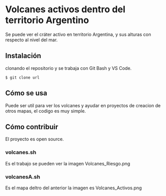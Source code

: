 # Volcanes activos dentro del territorio Argentino

Se puede ver el cráter activo en territorio Argentina, y sus alturas con respecto al nivel del mar.

## Instalación

clonando el repositorio y se trabaja con Git Bash y VS Code.

`$ git clone url`

## Cómo se usa

Puede ser util para ver los volcanes y ayudar en proyectos de creacion de otros mapas, el codigo es muy simple. 

## Cómo contribuir

El proyecto es open source. 

### volcanes.sh 

Es el trabajo se pueden ver la imagen Volcanes_Riesgo.png

### volcanesA.sh

Es el mapa deltro del anterior la imagen es Volcanes_Activos.png
